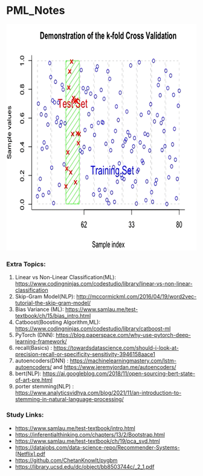 # PML_Notes

<img src="https://github.com/ChetanKnowIt/PML_Notes/blob/main/assets/kfold.png" width="600" height="600">

### Extra Topics: 
1. Linear vs Non-Linear Classification(ML): https://www.codingninjas.com/codestudio/library/linear-vs-non-linear-classification
2. Skip-Gram Model(NLP): http://mccormickml.com/2016/04/19/word2vec-tutorial-the-skip-gram-model/
3. Bias Variance (ML): https://www.samlau.me/test-textbook/ch/15/bias_intro.html
4. Catboost(Boosting Algorithm,ML): https://www.codingninjas.com/codestudio/library/catboost-ml
5. PyTorch (DNN): https://blog.paperspace.com/why-use-pytorch-deep-learning-framework/
6. recall(Basics) : https://towardsdatascience.com/should-i-look-at-precision-recall-or-specificity-sensitivity-3946158aace1
7. autoencoders(DNN) : https://machinelearningmastery.com/lstm-autoencoders/ and https://www.jeremyjordan.me/autoencoders/
8. bert(NLP): https://ai.googleblog.com/2018/11/open-sourcing-bert-state-of-art-pre.html
9. porter stemming(NLP) : https://www.analyticsvidhya.com/blog/2021/11/an-introduction-to-stemming-in-natural-language-processing/


### Study Links:
* https://www.samlau.me/test-textbook/intro.html
* https://inferentialthinking.com/chapters/13/2/Bootstrap.html
* https://www.samlau.me/test-textbook/ch/19/pca_svd.html
* https://datajobs.com/data-science-repo/Recommender-Systems-[Netflix].pdf
* https://github.com/ChetanKnowIt/pygbm
* https://library.ucsd.edu/dc/object/bb8503744c/_2_1.pdf

